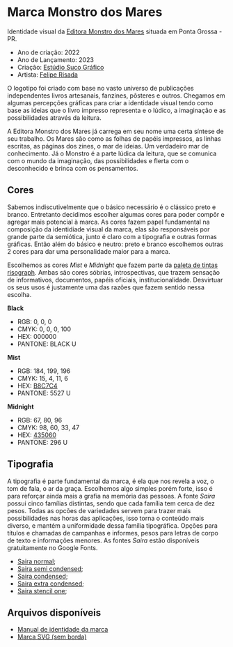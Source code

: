 # Marca Monstro dos Mares

Identidade visual da [Editora Monstro dos Mares](https://monstrodosmares.com.br) situada em Ponta Grossa - PR.

* Ano de criação: 2022
* Ano de Lançamento: 2023
* Criação: [Estúdio Suco Gráfico](https://instagram.com/suco.grafico)
* Artista: [Felipe Risada](https://instagram.com/felipe_risada)

O logotipo foi criado com base no vasto universo de publicações independentes livros artesanais, fanzines, pôsteres e outros. Chegamos em algumas percepções gráficas para criar a identidade visual tendo como base as ideias que o livro impresso representa e o lúdico, a imaginação e as possibilidades através da leitura.

A Editora Monstro dos Mares já carrega em seu nome uma certa síntese de seu trabalho. Os Mares são como as folhas de papéis impressos, as linhas escritas, as páginas dos zines, o mar de ideias. Um verdadeiro mar de conhecimento. Já o Monstro é a parte lúdica da leitura, que se
comunica com o mundo da imaginação, das possibilidades e flerta com o desconhecido e brinca com os pensamentos.

## Cores

Sabemos indiscutivelmente que o básico necessário é o clássico preto e branco. Entretanto decidimos escolher algumas cores para poder compôr e agregar mais potencial à marca. As cores fazem papel fundamental na composição da identidiade visual da marca, elas são responsáveis por grande parte da semiótica, junto é claro com a tipografia e outras formas gráficas. Então além do básico e neutro: preto e branco escolhemos outras 2 cores para dar uma personalidade maior para a marca.

Escolhemos as cores _Mist_ e _Midnight_ que fazem parte da [paleta de tintas risograph](https://stencil.wiki/colors). Ambas são cores sóbrias, introspectivas, que trazem sensação de informativos, documentos, papéis oficiais, institucionalidade. Desvirtuar os seus usos é justamente uma das razões que fazem sentido nessa escolha.

**Black**

* RGB: 0, 0, 0
* CMYK: 0, 0, 0, 100 
* HEX: 000000 
* PANTONE: BLACK U

**Mist**

* RGB: 184, 199, 196 
* CMYK: 15, 4, 11, 6 
* HEX: [B8C7C4](https://www.color-hex.com/color/b8c7c4) 
* PANTONE: 5527 U

**Midnight**

* RGB: 67, 80, 96 
* CMYK: 98, 60, 33, 47 
* HEX: [435060](https://www.color-hex.com/color/435060) 
* PANTONE: 296 U

## Tipografia

A tipografia é parte fundamental da marca, é ela que nos revela a voz, o tom de fala, o ar da graça. Escolhemos algo simples porém forte, isso é para reforçar ainda mais a grafia na memória das pessoas. A fonte _Saira_ possui cinco famílias distintas, sendo que cada família tem cerca de dez pesos. Todas as opcões de variedades servem para trazer mais possibilidades nas horas das aplicações, isso torna o conteúdo mais diverso, e mantém a uniformidade dessa família tipográfica. Opções para títulos e chamadas de campanhas e informes, pesos para letras de corpo de texto e informações menores. As fontes _Saira_ estão disponíveis gratuitamente no Google Fonts.

* [Saira normal](https://fonts.google.com/specimen/Saira);
* [Saira semi condensed](https://fonts.google.com/specimen/Saira+Semi+Condensed);
* [Saira condensed](https://fonts.google.com/specimen/Saira+Condensed);
* [Saira extra condensed](https://fonts.google.com/specimen/Saira+Extra+Condensed);
* [Saira stencil one](https://fonts.google.com/specimen/Saira+Stencil+One);

## Arquivos disponíveis

* [Manual de identidade da marca](monstro-dos-mares_ID.pdf)
* [Marca SVG (sem borda)](monstro-dos-mares_sem-borda.svg)
